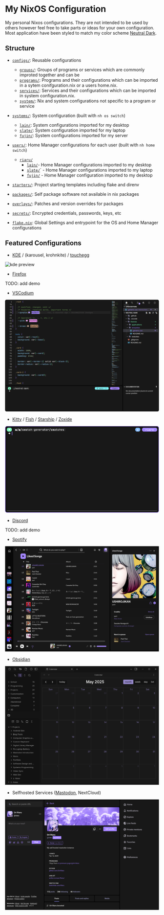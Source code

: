 # My NixOS Configuration

My personal Nixos configurations. They are not intended to be used by others however feel free to take parts or ideas for your own configuration. Most application have been styled to match my color scheme [Neutral Dark](https://github.com/Ori-Riaru/neutral-dark).

## Structure

- [`configs/`](./configs/): Reusable configurations

  - [`groups/`](./configs/groups/): Groups of programs or services which are commonly improted together and can be
  - [`programs/`](./configs/programs/): Programs and their configurations which can be imported in a sytem conifguration.nix or a users home.nix.
  - [`services/`](./configs/services/): Services and their configurations which can be imported in system configuration.nix.
  - [`system/`](./configs/system/): Nix and system configurations not specific to a program or service

- [`systems/`](./systems/): System configuration (built with `nh os switch`)

  - [`lain/`](./systems/lain/): System configurations imported for my desktop
  - [`slate/`](./systems/slate/): System configuration imported for my laptop
  - [`fujin/`](./systems/fujin/): System configurations imported for my server

- [`users/`](./users/): Home Manager configurations for each user (built with `nh home switch`)

  - [`riaru/`](./users/riaru/)
    - [`lain/`](./users/riaru/lain)- Home Manager configurations imported to my desktop
    - [`slate/`](./users/riaru/slate)` - Home Manager configurations imported to my laptop
    - [`fujin/`](./users/riaru/fujin) - Home Manager configuration imported to my desktop

- [`starters/`](./starters/): Project starting templates including flake and direnv
- [`packages/`](./packages/): Self package software not available in nix packages
- [`overlays/`](./overlays/): Patches and version overrides for packages
- [`secrets/`](./secrets/): Encrypted credentials, passwords, keys, etc
- [`flake.nix`](./flake.nix): Global Settings and entrypoint for the OS and Home Manager configurations

## Featured Configurations

- [KDE](./modules/programs/kde/) / (karousel, krohnkite) / [touchegg](./modules/programs/touchegg.nix)

![kde preview](./.github/kde-preview.gif)

- [Firefox](./modules/programs/firefox/)

TODO: add demo

- [VSCodium](./modules/programs/vscodium/)

![vscodium preview](./.github/vscodium-preview.png)

- [Kitty](./modules/programs/kitty.nix) / [Fish](./modules/programs/fish.nix) / [Starship](./modules/programs/starship.nix) / [Zoxide](./modules/programs/zoxide.nix)

![kitty preview](./.github/kitty-preview.png)

- [Discord](./modules/programs/discord.nix)

TODO: add demo

- [Spotify](./modules/programs/spotify/)

![spotify preview](./.github/spotify-preview.png)

- [Obsidian](./modules/programs/obsidian.nix)

![github preview](./.github/obsidian-preview.png)

- Selfhosted Services ([Mastodon](./modules/services/mastodon/), NextCloud)

![mastodon preview](./.github/mastodon-preview.png)
